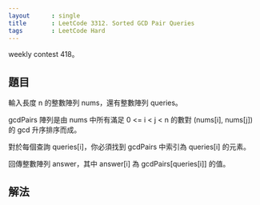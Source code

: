 ```yaml
---
layout      : single
title       : LeetCode 3312. Sorted GCD Pair Queries
tags        : LeetCode Hard
---
```

weekly contest 418。  

## 題目

輸入長度 n 的整數陣列 nums，還有整數陣列 queries。  

gcdPairs 陣列是由 nums 中所有滿足 0 <= i < j < n 的數對 (nums[i], nums[j]) 的 gcd 升序排序而成。  

對於每個查詢 queries[i]，你必須找到 gcdPairs 中索引為 queries[i] 的元素。  

回傳整數陣列 answer，其中 answer[i] 為 gcdPairs[queries[i]] 的值。  

## 解法
